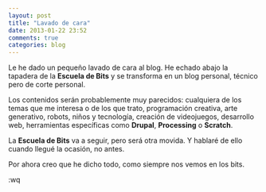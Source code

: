 ```yaml
---
layout: post
title: "Lavado de cara"
date: 2013-01-22 23:52
comments: true
categories: blog 
---
```

Le he dado un pequeño lavado de cara al blog. He echado abajo la tapadera 
de la **Escuela de Bits** y se transforma en un blog personal, técnico 
pero de corte personal. 

Los contenidos serán probablemente muy parecidos: cualquiera de los temas
que me interesa o de los que trato, programación creativa, arte generativo, 
robots, niños y tecnología, creación de videojuegos, desarrollo web, 
herramientas específicas como **Drupal**, **Processing** o **Scratch**.

La **Escuela de Bits** va a seguir, pero será otra movida. Y hablaré de ello
cuando llegué la ocasión, no antes. 

Por ahora creo que he dicho todo, como siempre nos vemos en los bits.

:wq

